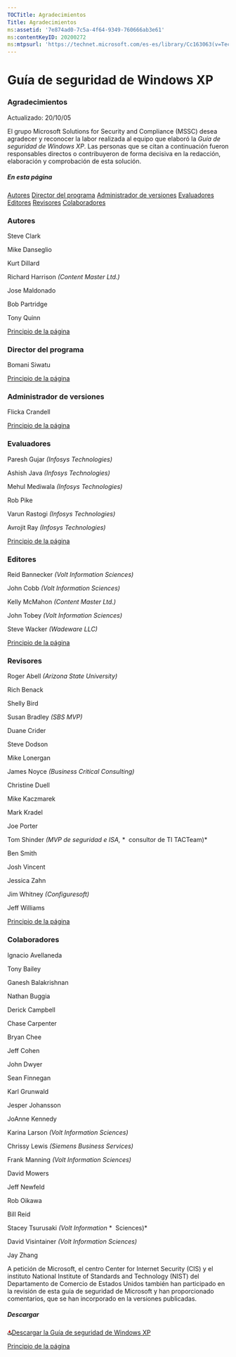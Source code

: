 ```yaml
---
TOCTitle: Agradecimientos
Title: Agradecimientos
ms:assetid: '7e874ad0-7c5a-4f64-9349-760666ab3e61'
ms:contentKeyID: 20200272
ms:mtpsurl: 'https://technet.microsoft.com/es-es/library/Cc163063(v=TechNet.10)'
---
```


Guía de seguridad de Windows XP
===============================

### Agradecimientos

Actualizado: 20/10/05

El grupo Microsoft Solutions for Security and Compliance (MSSC) desea agradecer y reconocer la labor realizada al equipo que elaboró la *Guía de seguridad de Windows XP*. Las personas que se citan a continuación fueron responsables directos o contribuyeron de forma decisiva en la redacción, elaboración y comprobación de esta solución.

##### En esta página

[](#egaa)[Autores](#egaa)
[](#efaa)[Director del programa](#efaa)
[](#eeaa)[Administrador de versiones](#eeaa)
[](#edaa)[Evaluadores](#edaa)
[](#ecaa)[Editores](#ecaa)
[](#ebaa)[Revisores](#ebaa)
[](#eaaa)[Colaboradores](#eaaa)

### Autores

Steve Clark

Mike Danseglio

Kurt Dillard

Richard Harrison *(Content Master Ltd.)* 

Jose Maldonado

Bob Partridge

Tony Quinn

[](#mainsection)[Principio de la página](#mainsection)

### Director del programa

Bomani Siwatu

[](#mainsection)[Principio de la página](#mainsection)

### Administrador de versiones

Flicka Crandell

[](#mainsection)[Principio de la página](#mainsection)

### Evaluadores

Paresh Gujar *(Infosys Technologies)*

Ashish Java *(Infosys Technologies)*

Mehul Mediwala *(Infosys Technologies)*

Rob Pike

Varun Rastogi *(Infosys Technologies)*

Avrojit Ray *(Infosys Technologies)*

[](#mainsection)[Principio de la página](#mainsection)

### Editores

Reid Bannecker *(Volt Information Sciences)*

John Cobb *(Volt Information Sciences)*

Kelly McMahon *(Content Master Ltd.)*

John Tobey *(Volt Information Sciences)*

Steve Wacker *(Wadeware LLC)*

[](#mainsection)[Principio de la página](#mainsection)

### Revisores

Roger Abell *(Arizona State University)*

Rich Benack

Shelly Bird

Susan Bradley *(SBS MVP)*

Duane Crider

Steve Dodson

Mike Lonergan

James Noyce *(Business Critical Consulting)*

Christine Duell

Mike Kaczmarek

Mark Kradel

Joe Porter

Tom Shinder *(MVP de seguridad e ISA,*
*  consultor de TI TACTeam)*

Ben Smith

Josh Vincent

Jessica Zahn

Jim Whitney *(Configuresoft)*

Jeff Williams

[](#mainsection)[Principio de la página](#mainsection)

### Colaboradores

Ignacio Avellaneda

Tony Bailey

Ganesh Balakrishnan

Nathan Buggia

Derick Campbell

Chase Carpenter

Bryan Chee

Jeff Cohen

John Dwyer

Sean Finnegan

Karl Grunwald

Jesper Johansson

JoAnne Kennedy

Karina Larson *(Volt Information Sciences)*

Chrissy Lewis *(Siemens Business Services)*

Frank Manning *(Volt Information Sciences)*

David Mowers

Jeff Newfeld

Rob Oikawa

Bill Reid

Stacey Tsurusaki *(Volt Information*
*  Sciences)*

David Visintainer *(Volt Information Sciences)*

Jay Zhang

A petición de Microsoft, el centro Center for Internet Security (CIS) y el instituto National Institute of Standards and Technology (NIST) del Departamento de Comercio de Estados Unidos también han participado en la revisión de esta guía de seguridad de Microsoft y han proporcionado comentarios, que se han incorporado en la versiones publicadas.

##### Descargar

[![](images/Cc163063.icon_exe(es-es,TechNet.10).gif)Descargar la Guía de seguridad de Windows XP](http://go.microsoft.com/fwlink/?linkid=14840)

[](#mainsection)[Principio de la página](#mainsection)
